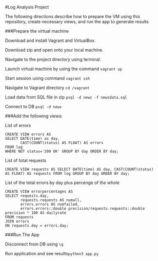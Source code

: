 
#Log Analysis Project

The following directions describe how to prepare the VM using this repository, create necessary views, and run the app to generate results

###Prepare the virtual machine

Download and install Vagrant and VirtualBox.

Download zip and open onto your local machine.  

Navigate to the project directory using terminal.

Launch virtual machine by using the command ```vagrant up```

Start session using command ```vagrant ssh```

Navigate to Vagrant directory ```cd /vagrant```

Load data from SQL file in zip ```psql -d news -f newsdata.sql```

Connect to DB ```psql -d news```

###Add the following views:

List of errors
```
CREATE VIEW errors AS
SELECT DATE(time) as day,
       CAST(COUNT(status) AS FLOAT) AS errors
FROM log
WHERE NOT status='200 OK' GROUP BY day ORDER BY day;
```

List of total requests
```
CREATE VIEW requests AS SELECT DATE(time) AS day, CAST(COUNT(status) AS FLOAT) AS requests FROM log GROUP BY day ORDER BY day;
```
List of the total errors by day plus percenge of the whole
```
CREATE VIEW errorpercentages AS
SELECT requests.day,
       requests.requests AS numall,
       errors.errors AS numfailed,
       errors.errors::double precision/requests.requests::double precision * 100 AS dailyrate
FROM requests
JOIN errors
ON requests.day = errors.day;
```

###Run The App

Disconnect from DB using ```\q```

Run application and see results```python3 app.py```
